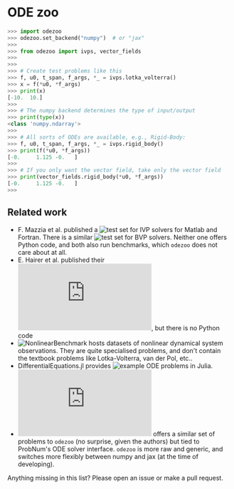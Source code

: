 # ODE zoo

```python 
>>> import odezoo
>>> odezoo.set_backend("numpy")  # or "jax"
>>>
>>> from odezoo import ivps, vector_fields
>>>
>>>
>>> # Create test problems like this
>>> f, u0, t_span, f_args, *_ = ivps.lotka_volterra()
>>> x = f(*u0, *f_args)
>>> print(x)
[-10.  10.]
>>>
>>> # The numpy backend determines the type of input/output
>>> print(type(x))
<class 'numpy.ndarray'>
>>>
>>> # All sorts of ODEs are available, e.g., Rigid-Body:
>>> f, u0, t_span, f_args, *_ = ivps.rigid_body()
>>> print(f(*u0, *f_args))
[-0.     1.125 -0.   ]
>>>
>>> # If you only want the vector field, take only the vector field
>>> print(vector_fields.rigid_body(*u0, *f_args))
[-0.     1.125 -0.   ]
>>>
```



## Related work

* F. Mazzia et al. published a ![test set for IVP solvers](https://archimede.uniba.it/~testset/testsetivpsolvers/?page_id=51) for Matlab and Fortran. 
  There is a similar ![test set for BVP solvers](https://archimede.uniba.it/~bvpsolvers/testsetbvpsolvers/). Neither one offers Python code, and both also run benchmarks, which `odezoo` does not care about at all.
* E. Hairer et al. published their ![stiff ODE test set](https://www.unige.ch/~hairer/testset/testset.html), but there is no Python code
* ![NonlinearBenchmark](https://www.nonlinearbenchmark.org/) hosts datasets of nonlinear dynamical system observations. They are quite specialised problems, and don't contain the textbook problems like Lotka-Volterra, van der Pol, etc..
* DifferentialEquations.jl provides ![example ODE problems](https://diffeq.sciml.ai/stable/types/ode_types/#Example-Problems) in Julia.
* ![ProbNum's problem zoo](https://probnum.readthedocs.io/en/latest/api/problems/zoo.diffeq.html) offers a similar set of problems to `odezoo` (no surprise, given the authors) but tied to ProbNum's ODE solver interface. `odezoo` is more raw and generic, and switches more flexibly between numpy and jax (at the time of developing).

Anything missing in this list? Please open an issue or make a pull request.

